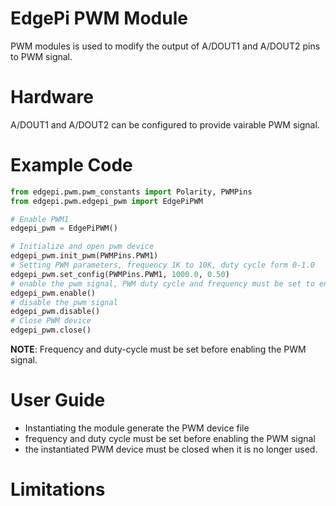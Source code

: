 # EdgePi PWM Module
PWM modules is used to modify the output of A/DOUT1 and A/DOUT2 pins to PWM signal.

# Hardware
A/DOUT1 and A/DOUT2 can be configured to provide vairable PWM signal.

# Example Code
```python
from edgepi.pwm.pwm_constants import Polarity, PWMPins
from edgepi.pwm.edgepi_pwm import EdgePiPWM

# Enable PWM1
edgepi_pwm = EdgePiPWM()

# Initialize and open pwm device
edgepi_pwm.init_pwm(PWMPins.PWM1)
# Setting PWM parameters, frequency 1K to 10K, duty cycle form 0-1.0
edgepi_pwm.set_config(PWMPins.PWM1, 1000.0, 0.50)
# enable the pwm signal, PWM duty cycle and frequency must be set to enable the singal
edgepi_pwm.enable()
# disable the pwm signal 
edgepi_pwm.disable()
# Close PWM device
edgepi_pwm.close()

```
__NOTE__: Frequency and duty-cycle must be set before enabling the PWM signal.

# User Guide
- Instantiating the module generate the PWM device file
- frequency and duty cycle must be set before enabling the PWM signal
- the instantiated PWM device must be closed when it is no longer used.


# Limitations 